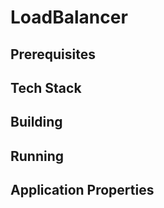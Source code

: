 # LoadBalancer

## Prerequisites 

## Tech Stack

## Building

## Running

## Application Properties
